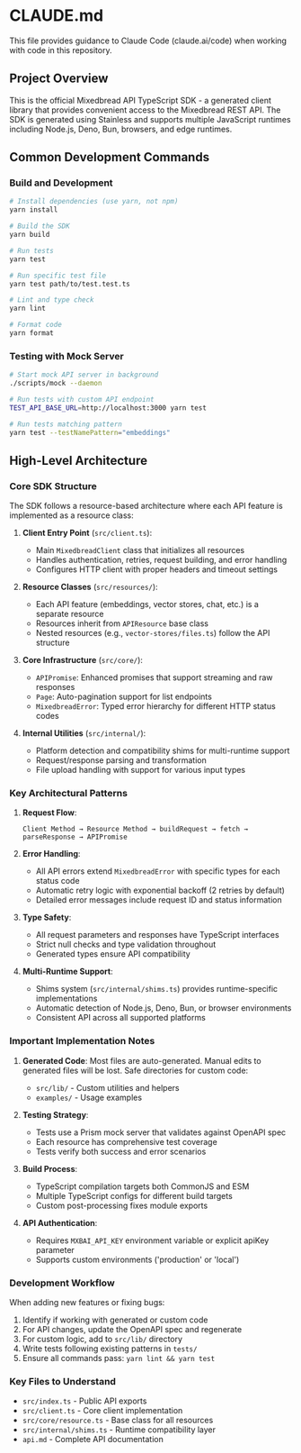 # CLAUDE.md

This file provides guidance to Claude Code (claude.ai/code) when working with code in this repository.

## Project Overview

This is the official Mixedbread API TypeScript SDK - a generated client library that provides convenient access to the Mixedbread REST API. The SDK is generated using Stainless and supports multiple JavaScript runtimes including Node.js, Deno, Bun, browsers, and edge runtimes.

## Common Development Commands

### Build and Development
```bash
# Install dependencies (use yarn, not npm)
yarn install

# Build the SDK
yarn build

# Run tests
yarn test

# Run specific test file
yarn test path/to/test.test.ts

# Lint and type check
yarn lint

# Format code
yarn format
```

### Testing with Mock Server
```bash
# Start mock API server in background
./scripts/mock --daemon

# Run tests with custom API endpoint
TEST_API_BASE_URL=http://localhost:3000 yarn test

# Run tests matching pattern
yarn test --testNamePattern="embeddings"
```

## High-Level Architecture

### Core SDK Structure
The SDK follows a resource-based architecture where each API feature is implemented as a resource class:

1. **Client Entry Point** (`src/client.ts`): 
   - Main `MixedbreadClient` class that initializes all resources
   - Handles authentication, retries, request building, and error handling
   - Configures HTTP client with proper headers and timeout settings

2. **Resource Classes** (`src/resources/`):
   - Each API feature (embeddings, vector stores, chat, etc.) is a separate resource
   - Resources inherit from `APIResource` base class
   - Nested resources (e.g., `vector-stores/files.ts`) follow the API structure

3. **Core Infrastructure** (`src/core/`):
   - `APIPromise`: Enhanced promises that support streaming and raw responses
   - `Page`: Auto-pagination support for list endpoints
   - `MixedbreadError`: Typed error hierarchy for different HTTP status codes

4. **Internal Utilities** (`src/internal/`):
   - Platform detection and compatibility shims for multi-runtime support
   - Request/response parsing and transformation
   - File upload handling with support for various input types

### Key Architectural Patterns

1. **Request Flow**:
   ```
   Client Method → Resource Method → buildRequest → fetch → parseResponse → APIPromise
   ```

2. **Error Handling**:
   - All API errors extend `MixedbreadError` with specific types for each status code
   - Automatic retry logic with exponential backoff (2 retries by default)
   - Detailed error messages include request ID and status information

3. **Type Safety**:
   - All request parameters and responses have TypeScript interfaces
   - Strict null checks and type validation throughout
   - Generated types ensure API compatibility

4. **Multi-Runtime Support**:
   - Shims system (`src/internal/shims.ts`) provides runtime-specific implementations
   - Automatic detection of Node.js, Deno, Bun, or browser environments
   - Consistent API across all supported platforms

### Important Implementation Notes

1. **Generated Code**: Most files are auto-generated. Manual edits to generated files will be lost. Safe directories for custom code:
   - `src/lib/` - Custom utilities and helpers
   - `examples/` - Usage examples

2. **Testing Strategy**:
   - Tests use a Prism mock server that validates against OpenAPI spec
   - Each resource has comprehensive test coverage
   - Tests verify both success and error scenarios

3. **Build Process**:
   - TypeScript compilation targets both CommonJS and ESM
   - Multiple TypeScript configs for different build targets
   - Custom post-processing fixes module exports

4. **API Authentication**:
   - Requires `MXBAI_API_KEY` environment variable or explicit apiKey parameter
   - Supports custom environments ('production' or 'local')

### Development Workflow

When adding new features or fixing bugs:

1. Identify if working with generated or custom code
2. For API changes, update the OpenAPI spec and regenerate
3. For custom logic, add to `src/lib/` directory
4. Write tests following existing patterns in `tests/`
5. Ensure all commands pass: `yarn lint && yarn test`

### Key Files to Understand

- `src/index.ts` - Public API exports
- `src/client.ts` - Core client implementation
- `src/core/resource.ts` - Base class for all resources
- `src/internal/shims.ts` - Runtime compatibility layer
- `api.md` - Complete API documentation
